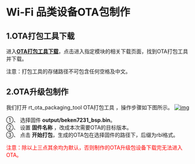 # Wi-Fi 品类设备OTA包制作

## __1.OTA打包工具下载__

进入<a href="https://iot.quectelcn.com/download?menuCode=MODULE_DEVL" target="_blank">**OTA打包工具下载**</a>，点击进入指定模块的相关下载页面，找到OTA打包工具并下载。

注意：打包工具的存储路径不可包含任何空格及中文。<br>
## __2.OTA升级包制作__

我们打开 rt_ota_packaging_tool OTA打包工具 ，操作步骤如下图所示。
<a data-fancybox title="img" href="/zh/deviceDevelop/KnowledgeBase/step32.png">![img](/zh/deviceDevelop/KnowledgeBase/step32.png)</a>

①、 选择固件 __output/beken7231_bsp.bin__。<br>
②、 设置 __固件名称__ ，改成本次需要OTA的目标版本。<br>
③、 点击 __开始打包__，生成的OTA包在选择固件的路径下，后缀为rbl格式。<br>

<span style="color:#ff0000" >注意：除以上三点其余均为默认，否则制作的OTA升级包设备下载完无法进入OTA。</span>
